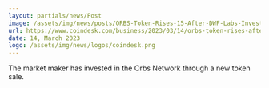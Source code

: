 ```yaml
---
layout: partials/news/Post
image: /assets/img/news/posts/ORBS-Token-Rises-15-After-DWF-Labs-Invests-10M.webp
url: https://www.coindesk.com/business/2023/03/14/orbs-token-rises-after-dwf-labs-invests-10m/
date: 14, March 2023
logo: /assets/img/news/logos/coindesk.png
---
```


The market maker has invested in the Orbs Network through a new token sale.
